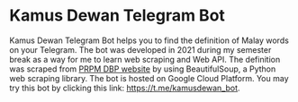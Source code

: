 # Kamus Dewan Telegram Bot

Kamus Dewan Telegram Bot helps you to find the definition of Malay words on your Telegram. The bot was developed in 2021 during my semester break as a way for me to learn web scraping and Web API. The definition was scraped from [PRPM DBP website](https://prpm.dbp.gov.my/) by using BeautifulSoup, a Python web scraping library. The bot is hosted on Google Cloud Platform. You may try this bot by clicking this link: https://t.me/kamusdewan_bot.
